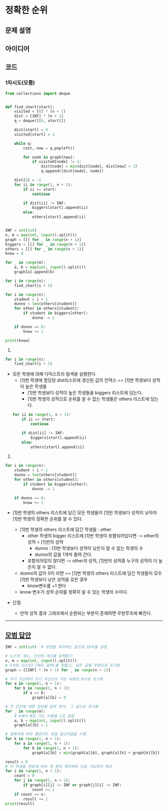 # 정확한 순위

## 문제 설명

## 아이디어

## 코드

### 1차시도(모름)

```python
from collections import deque


def find_chart(start):
    visited = [0] * (n + 1)
    dist = [INF] * (n + 1)
    q = deque([[0, start]])

    dist[start] = 0
    visited[start] = 1

    while q:
        cost, now = q.popleft()

        for node in graph[now]:
            if visited[node] != 1:
                dist[node] = min(dist[node], dist[now] + 1)
                q.append([dist[node], node])

    dist[0] = -1
    for ii in range(1, n + 1):
        if ii == start:
            continue

        if dist[ii] != INF:
            biggers[start].append(ii)
        else:
            others[start].append(ii)


INF = int(1e9)
n, m = map(int, input().split())
graph = [[] for _ in range(n + 1)]
biggers = [[] for _ in range(n + 1)]
others = [[] for _ in range(n + 1)]
know = 0

for _ in range(m):
    a, b = map(int, input().split())
    graph[a].append(b)

for i in range(n):
    find_chart(i + 1)

for i in range(n):
    student = i + 1
    dunno = len(others[student])
    for other in others[student]:
        if student in biggers[other]:
            dunno -= 1

    if dunno == 0:
        know += 1

print(know)
```

1.

```python
for i in range(n):
    find_chart(i + 1)
```

* 모든 학생에 대해 다익스트라 탐색을 실행한다.
    * [1]번 학생에 할당된 dist리스트에 갱신된 값의 인덱스 == [1]번 학생보다 성적이 높은 학생들
        * [1]번 학생보다 성적이 높은 학생들을 biggers 리스트에 담는다.
        * [1]번 학생의 성적으로 순위를 알 수 없는 학생들은 others 리스트에 담는다.
    ```python
    for ii in range(1, n + 1):
        if ii == start:
            continue

        if dist[ii] != INF:
            biggers[start].append(ii)
        else:
            others[start].append(ii)
    ```

2.

```python
for i in range(n):
    student = i + 1
    dunno = len(others[student])
    for other in others[student]:
        if student in biggers[other]:
            dunno -= 1

    if dunno == 0:
        know += 1
```

* [1]번 학생의 others 리스트에 담긴 모든 학생들이 [1]번 학생보다 성적이 낮아야 [1]번 학생의 정확한 순위를 알 수 있다.
    * [1]번 학생의 others 리스트에 담긴 학생들 : other
        * other 학생의 bigger 리스트에 [1]번 학생이 포함되어있다면 -> other의 성적 < [1]번의 성적
            * dunno : [1]번 학생보다 성적이 낮은지 알 수 없는 학생의 수
            * dunno의 값을 1개씩 줄여 간다.
        * 포함되어있지 않다면 -> other의 성적, [1]번의 성적중 누구의 성적이 더 높은지 알 수 없다.
    * dunno의 값이 0이 라면 == [1]번 학생의 others 리스트에 담긴 학생들이 모두 [1]번 학생보다 낮은 성적을 갖은 경우
        * know변수를 +1 한다
    * know 변수가 성적 순위를 정확히 알 수 있는 학생의 수이다.
 
* 단점
    * 만약 성적 결과 그래프에서 순환되는 부분이 존재하면 무한루프에 빠진다.

---

## [모범 답안](https://github.com/ndb796/python-for-coding-test/blob/master/17/2.py)

```python
INF = int(1e9)  # 무한을 의미하는 값으로 10억을 설정

# 노드의 개수, 간선의 개수를 입력받기
n, m = map(int, input().split())
# 2차원 리스트(그래프 표현)를 만들고, 모든 값을 무한으로 초기화
graph = [[INF] * (n + 1) for _ in range(n + 1)]

# 자기 자신에서 자기 자신으로 가는 비용은 0으로 초기화
for a in range(1, n + 1):
    for b in range(1, n + 1):
        if a == b:
            graph[a][b] = 0

# 각 간선에 대한 정보를 입력 받아, 그 값으로 초기화
for _ in range(m):
    # A에서 B로 가는 비용을 1로 설정
    a, b = map(int, input().split())
    graph[a][b] = 1

# 점화식에 따라 플로이드 워셜 알고리즘을 수행
for k in range(1, n + 1):
    for a in range(1, n + 1):
        for b in range(1, n + 1):
            graph[a][b] = min(graph[a][b], graph[a][k] + graph[k][b])

result = 0
# 각 학생을 번호에 따라 한 명씩 확인하며 도달 가능한지 체크
for i in range(1, n + 1):
    count = 0
    for j in range(1, n + 1):
        if graph[i][j] != INF or graph[j][i] != INF:
            count += 1
    if count == n:
        result += 1
print(result)

```